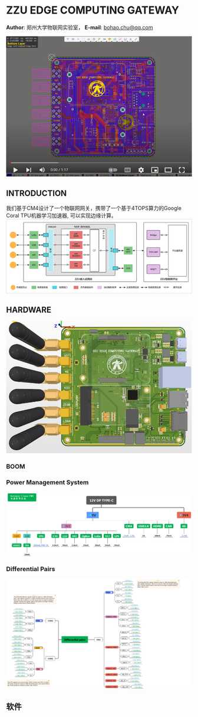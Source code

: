 # ZZU EDGE COMPUTING GATEWAY
**Author**: 郑州大学物联网实验室， **E-mail**: bohao.chu@qq.com

<a href="https://www.youtube.com/watch?v=U0yiJcg7bTg"><img src="./assets/images/youtube.png"></a>
## **INTRODUCTION**



我们基于CM4设计了一个物联网网关，携带了一个基于4TOPS算力的Google Coral TPU机器学习加速器, 可以实现边缘计算。
![functions](/assets/images/functions.png "Magic Gardens")



## **HARDWARE**

![gateway](/assets/images/gateway.jpg "Magic Gardens")

### **BOOM**

### **Power Management System**
![gateway](/assets/images/pms.png "Magic Gardens")

### **Differential Pairs**
![gateway](/assets/images/differential_pairs.png "Magic Gardens")


## 软件

